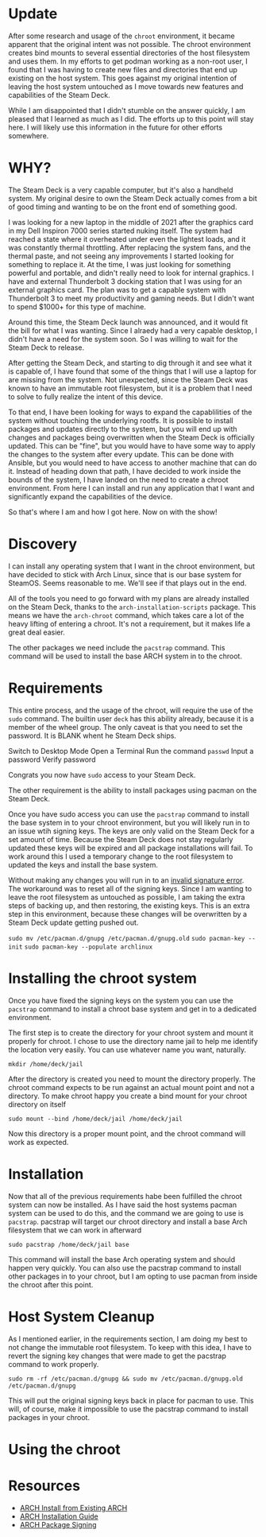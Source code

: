 # Update
After some research and usage of the `chroot` environment, it became apparent that the original intent was not possible. The 
chroot environment creates bind mounts to several essential directories of the host filesystem and uses them. In my efforts to
get podman working as a non-root user, I found that I was having to create new files and directories that end up existing on the
host system. This goes against my original intention of leaving the host system untouched as I move towards new features and 
capabilities of the Steam Deck.

While I am disappointed that I didn't stumble on the answer quickly, I am pleased that I learned as much as I did. The efforts up 
to this point will stay here. I will likely use this information in the future for other efforts somewhere.

# WHY?
The Steam Deck is a very capable computer, but it's also a handheld system. My original desire to own the Steam Deck actually comes
from a bit of good timing and wanting to be on the front end of something good.

I was looking for a new laptop in the middle of 2021 after the graphics card in my Dell Inspiron 7000 series started nuking itself.
The system had reached a state where it overheated under even the lightest loads, and it was constantly thermal throttling. After 
replacing the system fans, and the thermal paste, and not seeing any improvements I started looking for something to replace it. 
At the time, I was just looking for something powerful and portable, and didn't really need to look for internal graphics. I have
and external Thunderbolt 3 docking station that I was using for an external graphics card. The plan was to get a capable system with
Thunderbolt 3 to meet my productivity and gaming needs. But I didn't want to spend $1000+ for this type of machine.

Around this time, the Steam Deck launch was announced, and it would fit the bill for what I was wanting. Since I alraedy had a very
capable desktop, I didn't have a need for the system soon. So I was willing to wait for the Steam Deck to release. 

After getting the Steam Deck, and starting to dig through it and see what it is capable of, I have found that some of the things 
that I will use a laptop for are missing from the system. Not unexpected, since the Steam Deck was known to have an immutable
root filesystem, but it is a problem that I need to solve to fully realize the intent of this device.

To that end, I have been looking for ways to expand the capablilities of the system without touching the underlying rootfs. It is
possible to install packages and updates directly to the system, but you will end up with changes and packages being overwritten
when the Steam Deck is officially updated. This can be "fine", but you would have to have some way to apply the changes to the
system after every update. This can be done with Ansible, but you would need to have access to another machine that can do it.
Instead of heading down that path, I have decided to work inside the bounds of the system, I have landed on the need to create 
a chroot environment. From here I can install and run any application that I want and significantly expand the capabilities of
the device.

So that's where I am and how I got here. Now on with the show!

# Discovery
I can install any operating system that I want in the chroot environment, but have decided to stick with Arch Linux, since that is our
base system for SteamOS. Seems reasonable to me. We'll see if that plays out in the end.

All of the tools you need to go forward with my plans are already installed on the Steam Deck, thanks to the `arch-installation-scripts`
package. This means we have the `arch-chroot` command, which takes care a lot of the heavy lifting of entering a chroot. It's not a 
requirement, but it makes life a great deal easier.

The other packages we need include the `pacstrap` command. This command will be used to install the base ARCH system in to the chroot.

# Requirements
This entire process, and the usage of the chroot, will require the use of the `sudo` command. The builtin user `deck` has this ability already, because it is a member of the wheel group. The only caveat is that you need to set the password. It is BLANK whent he Steam Deck ships.

Switch to Desktop Mode
Open a Terminal
Run the command `passwd`
Input a password
Verify password

Congrats you now have `sudo` access to your Steam Deck.

The other requirement is the ability to install packages using pacman on the Steam Deck.

Once you have sudo access you can use the `pacstrap` command to install the base system in to your chroot environment, but you will likely run in to an issue wtih signing keys. The keys are only valid on the Steam Deck for a set amount of time. Because the Steam Deck does not stay regularly updated these keys will be expired and all package installations will fail. To work around this I used a temporary change to the root filesystem to updated the keys and install the base system.

Without making any changes you will run in to an [invalid signature error](https://wiki.archlinux.org/title/Pacman/Package_signing#Upgrade_system_regularly). The workaround was to reset all of the signing keys. Since I am wanting to leave the root filesystem as untouched as possible, I am taking the extra steps of backing up, and then restoring, the existing keys. This is an extra step in this environment, because these changes will be overwritten by a Steam Deck update getting pushed out.

`sudo mv /etc/pacman.d/gnupg /etc/pacman.d/gnupg.old`
`sudo pacman-key --init`
`sudo pacman-key --populate archlinux`

# Installing the chroot system

Once you have fixed the signing keys on the system you can use the `pacstrap` command to install a chroot base system and get in to a dedicated environment.

The first step is to create the directory for your chroot system and mount it properly for chroot. I chose to use the directory name jail to help me identify the location very easily. You can use whatever name you want, naturally.

`mkdir /home/deck/jail`

After the directory is created you need to mount the directory properly. The chroot command expects to be run against an actual mount point and not a directory. To make chroot happy you create a bind mount for your chroot directory on itself

`sudo mount --bind /home/deck/jail /home/deck/jail`

Now this directory is a proper mount point, and the chroot command will work as expected.

# Installation
Now that all of the previous requirements habe been fulfilled the chroot system can now be installed. As I have said the host systems pacman system can be used to do this, and the command we are going to use is `pacstrap`. pacstrap will target our chroot directory and install a base Arch filesystem that we can work in afterward

`sudo pacstrap /home/deck/jail base`

This command will install the base Arch operating system and should happen very quickly. You can also use the pacstrap command to install other packages in to your chroot, but I am opting to use pacman from inside the chroot after this point. 

# Host System Cleanup
As I mentioned earlier, in the requirements section, I am doing my best to not change the immutable root filesystem. To keep with this idea, I have to revert the signing key changes that were made to get the pacstrap command to work properly.

`sudo rm -rf /etc/pacman.d/gnupg && sudo mv /etc/pacman.d/gnupg.old /etc/pacman.d/gnupg`

This will put the original signing keys back in place for pacman to use. This will, of course, make it impossible to use the pacstrap command to install packages in your chroot.

# Using the chroot


# Resources
* [ARCH Install from Existing ARCH](https://wiki.archlinux.org/title/Install_Arch_Linux_from_existing_Linux#Using_a_chroot_environment)
* [ARCH Installation Guide](https://wiki.archlinux.org/title/Installation_guide#Installation)
* [ARCH Package Signing](https://wiki.archlinux.org/title/Pacman/Package_signing#Upgrade_system_regularly)
